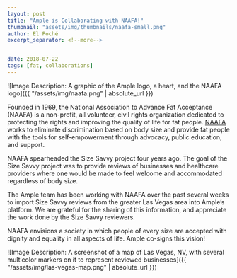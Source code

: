 ```yaml
---
layout: post
title: "Ample is Collaborating with NAAFA!"
thumbnail: "assets/img/thumbnails/naafa-small.png"
author: El Poché
excerpt_separator: <!--more-->


date: 2018-07-22
tags: [fat, collaborations]
---
```


![Image Description: A graphic of the Ample logo, a heart, and the NAAFA logo]({{ "/assets/img/naafa.png" | absolute_url }})

Founded in 1969, the National Association to Advance Fat Acceptance (NAAFA) is a non-profit, all volunteer, civil rights organization dedicated to protecting the rights and improving the quality of life for fat people. [NAAFA](https://www.naafaonline.com/dev2/ "NAAFA Home Page") works to eliminate discrimination based on body size and provide fat people with the tools for self-empowerment through advocacy, public education, and support.
<!--more-->
NAAFA spearheaded the Size Savvy project four years ago. The goal of the Size Savvy project was to provide reviews of businesses and healthcare providers where one would be made to feel welcome and accommodated regardless of body size.  

The Ample team has been working with NAAFA over the past several weeks to import Size Savvy reviews from the greater Las Vegas area into Ample’s platform. We are grateful for the sharing of this information, and appreciate the work done by the Size Savvy reviewers.

NAAFA envisions a society in which people of every size are accepted with dignity and equality in all aspects of life. Ample co-signs this vision!

![Image Description: A screenshot of a map of Las Vegas, NV, with several multicolor markers on it to represent reviewed businesses]({{ "/assets/img/las-vegas-map.png" | absolute_url }})
